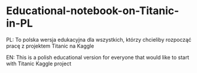 # Educational-notebook-on-Titanic-in-PL
PL: To polska wersja edukacyjna dla wszystkich, którzy chcieliby rozpocząć pracę z projektem Titanic na Kaggle

EN: This is a polish educational version for everyone that would like to start with Titanic Kaggle project
